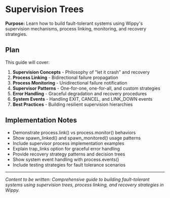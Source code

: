 # Supervision Trees

<!-- Metadata -->
<!-- 
Topic: Fault Tolerance and Supervision
Type: Conceptual Guide
Audience: Developers building robust systems
Estimated Reading Time: 25 minutes
Prerequisites: Understanding of processes and message passing
TOC: w.tree → core-concepts-deep → actor-model → supervision-trees.md
-->

**Purpose:** Learn how to build fault-tolerant systems using Wippy's supervision mechanisms, process linking, monitoring, and recovery strategies.

## Plan

This guide will cover:

1. **Supervision Concepts** - Philosophy of "let it crash" and recovery
2. **Process Linking** - Bidirectional failure propagation
3. **Process Monitoring** - Unidirectional failure notification
4. **Supervisor Patterns** - One-for-one, one-for-all, and custom strategies
5. **Error Handling** - Graceful degradation and recovery procedures
6. **System Events** - Handling EXIT, CANCEL, and LINK_DOWN events
7. **Best Practices** - Building resilient supervision hierarchies

## Implementation Notes

- Demonstrate process.link() vs process.monitor() behaviors
- Show spawn_linked() and spawn_monitored() usage patterns
- Include supervisor process implementation examples
- Explain trap_links option for graceful error handling
- Provide recovery strategy patterns and decision trees
- Show system event handling with process.events()
- Include testing strategies for fault tolerance scenarios

---

*Content to be written: Comprehensive guide to building fault-tolerant systems using supervision trees, process linking, and recovery strategies in Wippy.*
